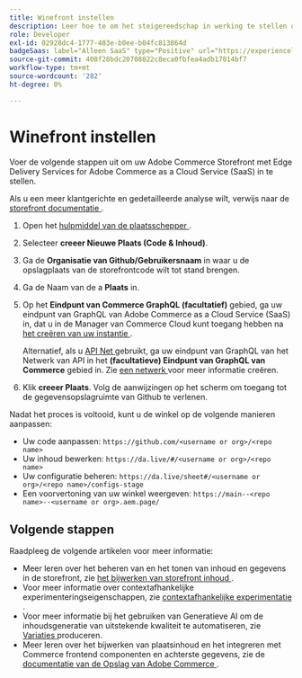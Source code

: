 ```yaml
---
title: Winefront instellen
description: Leer hoe te om het steigereedschap in werking te stellen om uw  [!DNL Adobe Commerce as a Cloud Service]  storefront te opstelling.
role: Developer
exl-id: 02928dc4-1777-483e-b0ee-b04fc813864d
badgeSaas: label="Alleen SaaS" type="Positive" url="https://experienceleague.adobe.com/en/docs/commerce/user-guides/product-solutions" tooltip="Alleen van toepassing op Adobe Commerce as a Cloud Service- en Adobe Commerce Optimizer-projecten (door Adobe beheerde SaaS-infrastructuur)."
source-git-commit: 408f28bdc20708022c8eca0fbfea4adb17014bf7
workflow-type: tm+mt
source-wordcount: '282'
ht-degree: 0%

---
```


# Winefront instellen

Voer de volgende stappen uit om uw Adobe Commerce Storefront met Edge Delivery Services for Adobe Commerce as a Cloud Service (SaaS) in te stellen.

Als u een meer klantgerichte en gedetailleerde analyse wilt, verwijs naar de [ storefront documentatie ](https://experienceleague.adobe.com/developer/commerce/storefront/get-started/).

1. Open het [ hulpmiddel van de plaatsschepper ](https://da.live/app/adobe-commerce/storefront-tools/tools/site-creator/site-creator).

1. Selecteer **creeer Nieuwe Plaats (Code &amp; Inhoud)**.

1. Ga de **Organisatie van Github/Gebruikersnaam** in waar u de opslagplaats van de storefrontcode wilt tot stand brengen.

1. Ga de Naam van de a **Plaats** in.

1. Op het **Eindpunt van Commerce GraphQL (facultatief)** gebied, ga uw eindpunt van GraphQL van Adobe Commerce as a Cloud Service (SaaS) in, dat u in de Manager van Commerce Cloud kunt toegang hebben na [ het creëren van uw instantie ](./getting-started.md#create-an-instance).

   Alternatief, als u [ API Net ](https://developer.adobe.com/graphql-mesh-gateway/mesh/basic) gebruikt, ga uw eindpunt van GraphQL van het Netwerk van API in het **(facultatieve) Eindpunt van GraphQL van Commerce** gebied in. Zie [ een netwerk ](https://developer.adobe.com/graphql-mesh-gateway/mesh/basic/create-mesh) voor meer informatie creëren.

1. Klik **creeer Plaats**. Volg de aanwijzingen op het scherm om toegang tot de gegevensopslagruimte van Github te verlenen.

Nadat het proces is voltooid, kunt u de winkel op de volgende manieren aanpassen:

* Uw code aanpassen: `https://github.com/<username or org>/<repo name>`
* Uw inhoud bewerken: `https://da.live/#/<username or org>/<repo name>`
* Uw configuratie beheren: `https://da.live/sheet#/<username or org>/<repo name>/configs-stage`
* Een voorvertoning van uw winkel weergeven: `https://main--<repo name>--<username or org>.aem.page/`

## Volgende stappen

Raadpleeg de volgende artikelen voor meer informatie:

* Meer leren over het beheren van en het tonen van inhoud en gegevens in de storefront, zie [ het bijwerken van storefront inhoud ](./use-cases.md#update-storefront-content).
* Voor meer informatie over contextafhankelijke experimenteringseigenschappen, zie [ contextafhankelijke experimentatie ](./use-cases.md#contextual-experimentation).
* Voor meer informatie bij het gebruiken van Generatieve AI om de inhoudsgeneratie van uitstekende kwaliteit te automatiseren, zie [ Variaties ](./use-cases.md#generate-variations) produceren.
* Meer leren over het bijwerken van plaatsinhoud en het integreren met Commerce frontend componenten en achterste gegevens, zie de [ documentatie van de Opslag van Adobe Commerce ](https://experienceleague.adobe.com/developer/commerce/storefront/).
